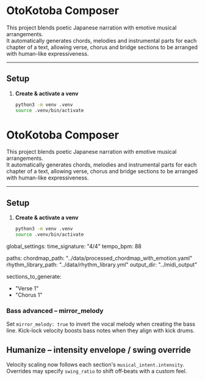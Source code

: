 # OtoKotoba Composer

This project blends poetic Japanese narration with emotive musical arrangements.  
It automatically generates chords, melodies and instrumental parts for each chapter of a text, allowing verse, chorus and bridge sections to be arranged with human-like expressiveness.

---

## Setup

1. **Create & activate a venv**  
   ```bash
   python3 -m venv .venv
   source .venv/bin/activate


# OtoKotoba Composer

This project blends poetic Japanese narration with emotive musical arrangements.  
It automatically generates chords, melodies and instrumental parts for each chapter of a text, allowing verse, chorus and bridge sections to be arranged with human-like expressiveness.

---

## Setup

1. **Create & activate a venv**  
   ```bash
   python3 -m venv .venv
   source .venv/bin/activate

global_settings:
  time_signature: "4/4"
  tempo_bpm: 88

paths:
  chordmap_path: "../data/processed_chordmap_with_emotion.yaml"
  rhythm_library_path: "../data/rhythm_library.yml"
  output_dir: "../midi_output"

sections_to_generate:
  - "Verse 1"
  - "Chorus 1"

### Bass advanced – mirror_melody
Set `mirror_melody: true` to invert the vocal melody when creating the bass line.
Kick-lock velocity boosts bass notes when they align with kick drums.

## Humanize – intensity envelope / swing override
Velocity scaling now follows each section's `musical_intent.intensity`.
Overrides may specify `swing_ratio` to shift off‑beats with a custom feel.
